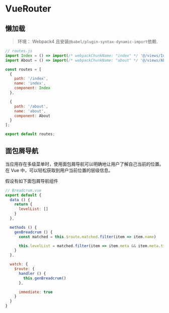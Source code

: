 # VueRouter

## 懒加载

> 环境： Webpack4 且安装`@babel/plugin-syntax-dynamic-import`依赖.

```js
// routes.js
import Index = () => import(/* webpackChunkName: "index" */ '@/views/Index');
import About = () => import(/* webpackChunkName: "about" */ '@/views/About');

const routes = [
  {
  	path: '/index',
  	name: 'index',
  	component: Index
  },

  {
  	path: '/about',
  	name: 'about',
  	component: About
  }
];

export default routes;
```

## 面包屑导航

当应用存在多级菜单时，使用面包屑导航可以明确地让用户了解自己当前的位置。
在 Vue 中，可以轻松获取到用户当前位置的层级信息。

假设有如下面包屑导航组件

```js
// Breadcrum.vue
export default {
  data () {
    return {
      levelList: []
    }
  },

  methods () {
    genBreadcrum () {
      const matched = this.$route.matched.filter(item => item.name)

      this.levelList = matched.filter(item => item.meta && item.meta.title && item.meta.breadcrumb !== false) // routes里配置了meta.breadcrumb: false的路由将不会被渲染到面包屑导航
    }
  },

  watch: {
    $route: {
      handler () {
        this.genBreadcrum()
      },

      immediate: true
    }
  }
}
```

